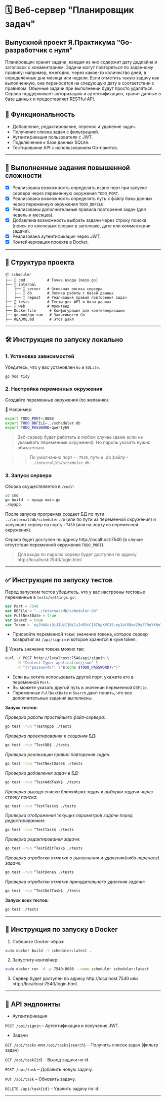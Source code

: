 # 🗓️ Веб-сервер "Планировщик задач"
## Выпускной проект Я.Практикума "Go-разработчик с нуля"
Планировщик хранит задачи, каждая из них содержит дату дедлайна и заголовок с комментарием. 
Задачи могут повторяться по заданному правилу: например, ежегодно, через какое-то количество дней, в определённые дни месяца или недели. 
Если отметить такую задачу как выполненную, она переносится на следующую дату в соответствии с правилом. 
Обычные задачи при выполнении будут просто удаляться. 
Сервер поддерживает авторизацию и аутентификацию, хранит данные в базе данных и предоставляет RESTful API.


## 🚀 Функциональность
- Добавление, редактирование, перенос и удаление задач.
- Получение списка задач с фильтрацией.
- Аутентификация пользователя с JWT.
- Подключение к базе данных SQLite.
- Тестирование API с использованием Go-пакетов.
---

## 🌟 Выполненные задания повышенной сложности
- [x] Реализована возможность определять извне порт при запуске сервера через переменную окружения `TODO_PORT`.
- [x] Реализована возможность определять путь к файлу базы данных через переменную окружения `TODO_DBFILE`.
- [x] Реализованы дополнительные правила повторения задач (для недель и месяцев).
- [x] Добавлена возможность выбрать задачи через строку поиска (поиск по ключевым словам в заголовке, дате или комментарии задачи).
- [x] Реализована аутентификация через JWT.
- [x] Контейнеризация проекта в Docker.

---

## 📂 Структура проекта

```plaintext
📦 scheduler
├── 📂 cmd          # Точка входа (main.go)
├── 📂 internal
│   ├── 📂 server   # Основная логика сервера
│   ├── 📂 db       # Логика работы с базой данных
│   ├── 📂 repeat   # Реализация правил повторения задач
├── 📂 tests        # Тесты для API и базы данных
├── 📂 web          # Фронтенд
├── Dockerfile      # Конфигурация для контейнеризации
├── go.mod/go.sum   # Зависимости Go
├── README.md       # Этот файл
```

---

## 🛠 Инструкция по запуску локально

### 1. Установка зависимостей  
Убедитесь, что у вас установлен `Go` и `SQLite`.

```sh
go mod tidy
```
### 2. Настройка переменных окружения
Создайте переменные окружения (по желанию). 

📌 Например:
```sh
export TODO_PORT=:8080
export TODO_DBFILE=../scheduler.db
export TODO_PASSWORD=qwerty69
```
>Веб-сервер будет работать в любом случае (даже если не указывать переменные окружения).
Но пароль указать нужно обязательно

>>По умолчанию порт - `:7540`, путь к .db файлу - `../internal/db/scheduler.db`.

### 3. Запуск сервера
Сборка осуществляется в `/cmd/`:
```sh
cd cmd
go build -o myapp main.go
./myapp
```
После запуска программа создает БД по пути `../internal/db/scheduler.db` (или по пути из переменной окружения) и запускает сервер на порту `:7450` (или на порту из переменной окружения).

Сервер будет доступен по адресу http://localhost:7540 (в случае отсутствия переменной окружения `TODO_PORT`).

>Для входа по паролю сервер будет доступен по адресу http://localhost:7540/login.html

---

## ✅ Инструкция по запуску тестов
Перед запуском тестов убедитесь, что у вас настроены тестовые переменные в `tests/settings.go`:
```go
var Port = 7540
var DBFile = "../internal/db/scheduler.db"
var FullNextDate = true
var Search = true
var Token = `eyJhbGciOiJIUzI1NiIsInR5cCI6IkpXVCJ9.eyJwYXNzd29yZF9oYXNoIjoicXdlcnR5NjkifQ.gfJa9Y_KEqZIINsB3qAn4QhfV-eadLrCPUnuGMCGpP4`
```
- Присвойте переменной `Token` значение токена, которое сервер возвратил из `/api/signin` и которое хранится в куке token. 

📌 Узнать значение токена можно так:
```sh
curl -X POST http://localhost:7540/api/signin \
     -H "Content-Type: application/json" \
     -d "{\"password\": \"$(echo $TODO_PASSWORD)\"}"
```
- Если вы хотите использовать другой порт, укажите его в переменной `Port`.
- Вы можете указать другой путь в значении переменной `DBFile`.
- Переменные `FullNextDate` и `Search` дают понять, что все дополнительные задания выполнены.

**Запуск тестов:**

*Проверка работы простейшего файл-сервера:*
```sh
go test -run ^TestApp$ ./tests
```
*Проверка проектирования и создания БД:*
```sh
go test -run ^TestDB$ ./tests
```
*Проверка реализации правил повторения задач:*
```sh
go test -run ^TestNextDate$ ./tests
```
*Проверка добавления задач в БД:*
```sh
go test -run ^TestAddTask$ ./tests
```
*Проверка вывода списка ближайших задач и выборки задачи через строку поиска:*
```sh
go test -run ^TestTasks$ ./tests
```
*Проверка отображения текущих параметров задачи перед редактированием:*
```sh
go test -run ^TestTask$ ./tests
```
*Проверка редактирования задачи:*
```sh
go test -run ^TestEditTask$ ./tests
```
*Проверка отработки отметки о выполнении и удалении(либо переносе) задачи:*
```sh
go test -run ^TestDone$ ./tests
```
*Проверка отработки отметки принудительного удаления задачи:*
```sh
go test -run ^TestDelTask$ ./tests
```
**Запуск всех тестов:**
```sh
go test ./tests
```

---

## 🐳 Инструкция по запуску в Docker

1. Соберите Docker-образ:
```sh
sudo docker build -t scheduler:latest .
```
2. Запуститу контейнер:
```sh
sudo docker run -d -p 7540:8080 --name scheduler scheduler:latest
```
3. Сервер будет доступен по адресу http://localhost:7540 или http://localhost:7540/login.html.

---

## 📄 API эндпоинты
- Аутентификация

`POST /api/signin` – Аутентификация и получение JWT.

- Задачи

`GET /api/tasks` или `/api/tasks{search}` – Получить список задач (фильтр задач)

`GET /api/task{id}` – Вывод задачи по id.

`POST /api/task` – Добавить новую задачу.

`PUT /api/task` – Обновить задачу.

`DELETE /api/task{id}` – Удалить задачу по id.

---

